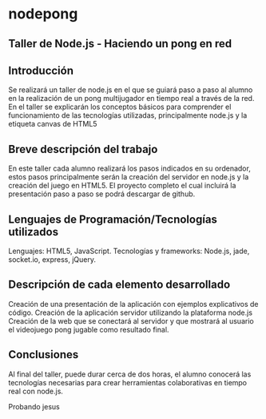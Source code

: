 <h1>nodepong</h1>
<h2>Taller de Node.js - Haciendo un pong en red</h2>

<h2>Introducción</h2>
Se realizará un taller de node.js en el que se guiará paso a paso al alumno en la realización de un pong multijugador en tiempo real a través de la red.
En el taller se explicarán los conceptos básicos para comprender el funcionamiento de las tecnologías utilizadas, principalmente node.js y la etiqueta canvas de HTML5

<h2>Breve descripción del trabajo</h2>
En este taller cada alumno realizará los pasos indicados en su ordenador, estos pasos principalmente serán la creación del servidor en node.js y la creación del juego en HTML5. El proyecto completo el cual incluirá la presentación paso a paso se podrá descargar de github.


<h2>Lenguajes de Programación/Tecnologías utilizados</h2>
Lenguajes:
	HTML5, JavaScript.
Tecnologías y frameworks:
    Node.js, jade, socket.io, express, jQuery.


<h2>Descripción de cada elemento desarrollado</h2>
Creación de una presentación de la aplicación con ejemplos explicativos de código.
Creación de la aplicación servidor utilizando la plataforma node.js
Creación de la web que se conectará al servidor y que mostrará al usuario el videojuego pong jugable como resultado final.

<h2>Conclusiones</h2>
Al final del taller, puede durar cerca de dos horas, el alumno conocerá las tecnologías necesarias para crear herramientas colaborativas en tiempo real con node.js.


Probando jesus